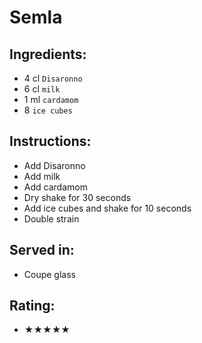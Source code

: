 # Semla

## Ingredients:
- 4 cl `Disaronno`
- 6 cl `milk` <!-- - 4 cl `cream` -->
- 1 ml `cardamom`
- 8 `ice cubes`

## Instructions:
- Add Disaronno
- Add milk
- Add cardamom
- Dry shake for 30 seconds
- Add ice cubes and shake for 10 seconds
- Double strain

## Served in:
- Coupe glass

## Rating:
- ★★★★★